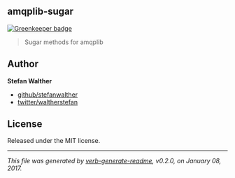 ## amqplib-sugar

[![Greenkeeper badge](https://badges.greenkeeper.io/sammler/amqplib-sugar.svg)](https://greenkeeper.io/)

> Sugar methods for amqplib

## Author

**Stefan Walther**

* [github/stefanwalther](https://github.com/stefanwalther)
* [twitter/waltherstefan](http://twitter.com/waltherstefan)

## License

Released under the MIT license.

***

_This file was generated by [verb-generate-readme](https://github.com/verbose/verb-generate-readme), v0.2.0, on January 08, 2017._